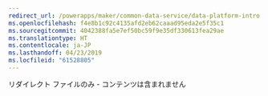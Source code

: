 ```yaml
---
redirect_url: /powerapps/maker/common-data-service/data-platform-intro
ms.openlocfilehash: f4e8b1c92c4135afd2eb62caaad95eda2e5f35c1
ms.sourcegitcommit: 4042388fa5e7ef50bc59f9e35df330613fea29ae
ms.translationtype: HT
ms.contentlocale: ja-JP
ms.lasthandoff: 04/23/2019
ms.locfileid: "61528805"
---
```

リダイレクト ファイルのみ - コンテンツは含まれません